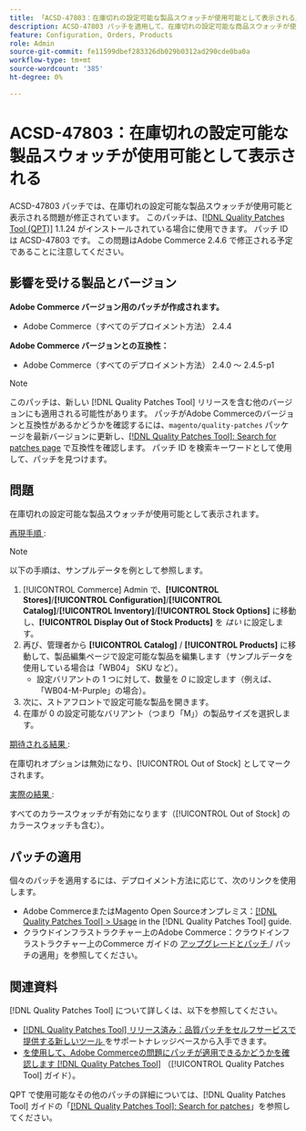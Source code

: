 ```yaml
---
title: 「ACSD-47803：在庫切れの設定可能な製品スウォッチが使用可能として表示される」
description: ACSD-47803 パッチを適用して、在庫切れの設定可能な商品スウォッチが使用可能と表示されるAdobe Commerceの問題を修正してください。
feature: Configuration, Orders, Products
role: Admin
source-git-commit: fe11599dbef283326db029b0312ad290cde0ba0a
workflow-type: tm+mt
source-wordcount: '385'
ht-degree: 0%

---
```


# ACSD-47803：在庫切れの設定可能な製品スウォッチが使用可能として表示される

ACSD-47803 パッチでは、在庫切れの設定可能な製品スウォッチが使用可能と表示される問題が修正されています。 このパッチは、[[!DNL Quality Patches Tool (QPT)]](https://experienceleague.adobe.com/ja/docs/commerce-knowledge-base/kb/announcements/commerce-announcements/magento-quality-patches-released-new-tool-to-self-serve-quality-patches) 1.1.24 がインストールされている場合に使用できます。 パッチ ID は ACSD-47803 です。 この問題はAdobe Commerce 2.4.6 で修正される予定であることに注意してください。

## 影響を受ける製品とバージョン

**Adobe Commerce バージョン用のパッチが作成されます。**

* Adobe Commerce（すべてのデプロイメント方法） 2.4.4

**Adobe Commerce バージョンとの互換性：**

* Adobe Commerce（すべてのデプロイメント方法） 2.4.0 ～ 2.4.5-p1

>[!NOTE]
>
>このパッチは、新しい [!DNL Quality Patches Tool] リリースを含む他のバージョンにも適用される可能性があります。 パッチがAdobe Commerceのバージョンと互換性があるかどうかを確認するには、`magento/quality-patches` パッケージを最新バージョンに更新し、[[!DNL Quality Patches Tool]: Search for patches page](https://experienceleague.adobe.com/tools/commerce-quality-patches/index.html?lang=ja) で互換性を確認します。 パッチ ID を検索キーワードとして使用して、パッチを見つけます。

## 問題

在庫切れの設定可能な製品スウォッチが使用可能として表示されます。

<u> 再現手順 </u>:

>[!NOTE]
>
>以下の手順は、サンプルデータを例として参照します。

1. [!UICONTROL Commerce] Admin で、**[!UICONTROL Stores]**/**[!UICONTROL Configuration]**/**[!UICONTROL Catalog]**/**[!UICONTROL Inventory]**/**[!UICONTROL Stock Options]** に移動し、**[!UICONTROL Display Out of Stock Products]** を *はい* に設定します。
1. 再び、管理者から **[!UICONTROL Catalog]** / **[!UICONTROL Products]** に移動して、製品編集ページで設定可能な製品を編集します（サンプルデータを使用している場合は「WB04」 SKU など）。
   * 設定バリアントの 1 つに対して、数量を *0* に設定します（例えば、「WB04-M-Purple」の場合）。
1. 次に、ストアフロントで設定可能な製品を開きます。
1. 在庫が 0 の設定可能なバリアント（つまり「M」）の製品サイズを選択します。

<u> 期待される結果 </u>:

在庫切れオプションは無効になり、[!UICONTROL Out of Stock] としてマークされます。

<u> 実際の結果 </u>:

すべてのカラースウォッチが有効になります（[!UICONTROL Out of Stock] のカラースウォッチも含む）。

## パッチの適用

個々のパッチを適用するには、デプロイメント方法に応じて、次のリンクを使用します。

* Adobe CommerceまたはMagento Open Sourceオンプレミス：[[!DNL Quality Patches Tool] > Usage](/help/tools/quality-patches-tool/usage.md) in the [!DNL Quality Patches Tool] guide.
* クラウドインフラストラクチャー上のAdobe Commerce：クラウドインフラストラクチャー上のCommerce ガイドの [ アップグレードとパッチ ](https://experienceleague.adobe.com/docs/commerce-cloud-service/user-guide/develop/upgrade/apply-patches.html?lang=ja)/ パッチの適用」を参照してください。

## 関連資料

[!DNL Quality Patches Tool] について詳しくは、以下を参照してください。

* [[!DNL Quality Patches Tool]  リリース済み：品質パッチをセルフサービスで提供する新しいツール ](https://experienceleague.adobe.com/ja/docs/commerce-knowledge-base/kb/announcements/commerce-announcements/magento-quality-patches-released-new-tool-to-self-serve-quality-patches) をサポートナレッジベースから入手できます。
* [ を使用して、Adobe Commerceの問題にパッチが適用できるかどうかを確認します  [!DNL Quality Patches Tool]](/help/tools/quality-patches-tool/patches-available-in-qpt/check-patch-for-magento-issue-with-magento-quality-patches.md) （[!UICONTROL Quality Patches Tool] ガイド）。


QPT で使用可能なその他のパッチの詳細については、[!DNL Quality Patches Tool] ガイドの「[[!DNL Quality Patches Tool]: Search for patches](https://experienceleague.adobe.com/tools/commerce-quality-patches/index.html?lang=ja)」を参照してください。
